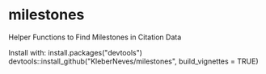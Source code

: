 # milestones
Helper Functions to Find Milestones in Citation Data

Install with:
install.packages("devtools")
devtools::install_github("KleberNeves/milestones", build_vignettes = TRUE)
